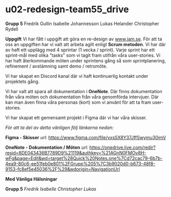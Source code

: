# u02-redesign-team55_drive
**Grupp 5**
Fredrik Gullin
Isabelle Johannesson
Lukas Helander
Christopher Rydell

**Uppgift**
Vi har fått i uppgift att göra en re-design av www.jam.se. För att ta oss an uppgiften har vi valt att arbeta agilt enligt **Scrum metoden**. Vi har där av haft ett upplägg med 4 sprintar (1 vecka / sprint). Varje sprint har ett sprint-mål med olika "tasks" som vi tagit fram utifrån våra user-stories. Vi har haft återkommande möten under sprintens gång så som sprintplanering, refinement / avstämning samt demo / retromöte.

Vi har skapat en Discord kanal där vi haft kontinuerlig kontakt under projektets gång.

Vi har valt att spara all dokumentation i **OneNote**. Där finns dokumentation från våra möten och dokumentation från våra genomförda intervjuer. Där kan man även finna våra personas (kort) som vi använt för att ta fram user-stories.

Vi har skapat ett gemensamt projekt i Figma där vi har våra skisser.

_För att ta del av detta vänligen följ länkarna nedan:_

**Figma - Skisser**
_url:_ https://www.figma.com/file/yxsSX8Y37JffSwymu30imV

**OneNote - Dokumentation / Möten**
_url:_ https://onedrive.live.com/redir?resid=8DE043436B7789D9%21119&authkey=%21AGnN0FMOv8H-wFg&page=Edit&wd=target%28Quick%20Notes.one%7Cd72cac79-6b7b-4ea9-80c6-ee51feb0e801%2FGrupp%205%7C3b9020d0-b673-48f8-9153-fc8ef5e45036%2F%29&wdorigin=NavigationUrl

**Med Vänliga Hälsningar**

**Grupp 5**
_Fredrik_
_Isabelle_
_Christopher_
_Lukas_